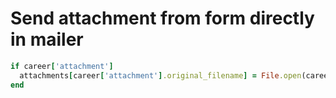 # Send attachment from form directly in mailer

```ruby
if career['attachment']
  attachments[career['attachment'].original_filename] = File.open(career['attachment'].path, 'rb'){|f| f.read}
end
```
